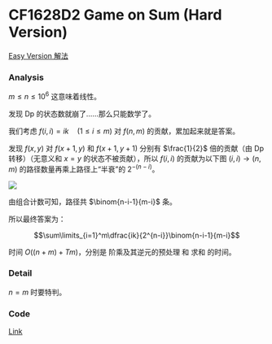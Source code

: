 # CF1628D2 Game on Sum (Hard Version)

[Easy Version 解法](https://www.luogu.com.cn/blog/101868/solution-cf1628d1)

### Analysis

$m\le n\le 10^6$ 这意味着线性。

发现 Dp 的状态数就崩了……那么只能数学了。

我们考虑 $f(i,i)=ik\quad(1\le i\le m)$ 对 $f(n,m)$ 的贡献，累加起来就是答案。

发现 $f(x,y)$ 对 $f(x+1,y)$ 和 $f(x+1,y+1)$ 分别有 $\frac{1}{2}$ 倍的贡献（由 Dp 转移）（无意义和 $x=y$ 的状态不被贡献），所以 $f(i,i)$ 的贡献为以下图 $(i,i)\to(n,m)$ 的路径数量再乘上路径上“半衰”的 $2^{-(n-i)}$。

![](https://cdn.luogu.com.cn/upload/image_hosting/t21w8ruv.png)

由组合计数可知，路径共 $\binom{n-i-1}{m-i}$ 条。

所以最终答案为：

$$\sum\limits_{i=1}^m\dfrac{ik}{2^{n-i}}\binom{n-i-1}{m-i}$$

时间 $O((n+m)+Tm)$，分别是 阶乘及其逆元的预处理 和 求和 的时间。

### Detail

$n=m$ 时要特判。

### Code

[Link](https://codeforces.com/contest/1628/submission/143969941)